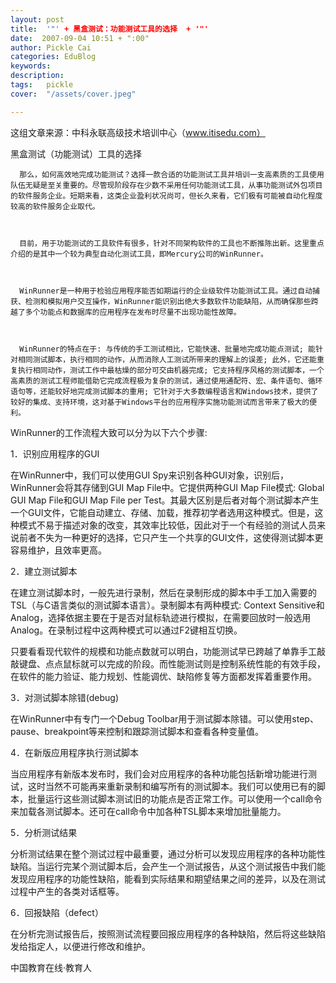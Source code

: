 ```yaml
---
layout: post  
title:  '"' + 黑盒测试：功能测试工具的选择  + '"'
date:  2007-09-04 10:51 + ":00" 
author: Pickle Cai  
categories: EduBlog  
keywords: 
description:   
tags:	pickle   
cover:  "/assets/cover.jpeg"  

---  
```

    
这组文章来源：中科永联高级技术培训中心（www.itisedu.com）



黑盒测试（功能测试）工具的选择 

      那么，如何高效地完成功能测试？选择一款合适的功能测试工具并培训一支高素质的工具使用队伍无疑是至关重要的。尽管现阶段存在少数不采用任何功能测试工具，从事功能测试外包项目的软件服务企业。短期来看，这类企业盈利状况尚可，但长久来看，它们极有可能被自动化程度较高的软件服务企业取代。 



      目前，用于功能测试的工具软件有很多，针对不同架构软件的工具也不断推陈出新。这里重点介绍的是其中一个较为典型自动化测试工具，即Mercury公司的WinRunner。 



      WinRunner是一种用于检验应用程序能否如期运行的企业级软件功能测试工具。通过自动捕获、检测和模拟用户交互操作，WinRunner能识别出绝大多数软件功能缺陷，从而确保那些跨越了多个功能点和数据库的应用程序在发布时尽量不出现功能性故障。 



      WinRunner的特点在于: 与传统的手工测试相比，它能快速、批量地完成功能点测试; 能针对相同测试脚本，执行相同的动作，从而消除人工测试所带来的理解上的误差; 此外，它还能重复执行相同动作，测试工作中最枯燥的部分可交由机器完成; 它支持程序风格的测试脚本，一个高素质的测试工程师能借助它完成流程极为复杂的测试，通过使用通配符、宏、条件语句、循环语句等，还能较好地完成测试脚本的重用; 它针对于大多数编程语言和Windows技术，提供了较好的集成、支持环境，这对基于Windows平台的应用程序实施功能测试而言带来了极大的便利。 



WinRunner的工作流程大致可以分为以下六个步骤: 



1．识别应用程序的GUI 



在WinRunner中，我们可以使用GUI Spy来识别各种GUI对象，识别后，WinRunner会将其存储到GUI Map File中。它提供两种GUI Map File模式: Global GUI Map File和GUI Map File per Test。其最大区别是后者对每个测试脚本产生一个GUI文件，它能自动建立、存储、加载，推荐初学者选用这种模式。但是，这种模式不易于描述对象的改变，其效率比较低，因此对于一个有经验的测试人员来说前者不失为一种更好的选择，它只产生一个共享的GUI文件，这使得测试脚本更容易维护，且效率更高。 



2．建立测试脚本 



在建立测试脚本时，一般先进行录制，然后在录制形成的脚本中手工加入需要的TSL（与C语言类似的测试脚本语言）。录制脚本有两种模式: Context Sensitive和Analog，选择依据主要在于是否对鼠标轨迹进行模拟，在需要回放时一般选用Analog。在录制过程中这两种模式可以通过F2键相互切换。 



只要看看现代软件的规模和功能点数就可以明白，功能测试早已跨越了单靠手工敲敲键盘、点点鼠标就可以完成的阶段。而性能测试则是控制系统性能的有效手段，在软件的能力验证、能力规划、性能调优、缺陷修复等方面都发挥着重要作用。 



3．对测试脚本除错(debug) 



在WinRunner中有专门一个Debug Toolbar用于测试脚本除错。可以使用step、pause、breakpoint等来控制和跟踪测试脚本和查看各种变量值。 



4．在新版应用程序执行测试脚本 



当应用程序有新版本发布时，我们会对应用程序的各种功能包括新增功能进行测试，这时当然不可能再来重新录制和编写所有的测试脚本。我们可以使用已有的脚本，批量运行这些测试脚本测试旧的功能点是否正常工作。可以使用一个call命令来加载各测试脚本。还可在call命令中加各种TSL脚本来增加批量能力。 



5．分析测试结果 



分析测试结果在整个测试过程中最重要，通过分析可以发现应用程序的各种功能性缺陷。当运行完某个测试脚本后，会产生一个测试报告，从这个测试报告中我们能发现应用程序的功能性缺陷，能看到实际结果和期望结果之间的差异，以及在测试过程中产生的各类对话框等。 



6．回报缺陷（defect） 



在分析完测试报告后，按照测试流程要回报应用程序的各种缺陷，然后将这些缺陷发给指定人，以便进行修改和维护。



		    
 中国教育在线·教育人

